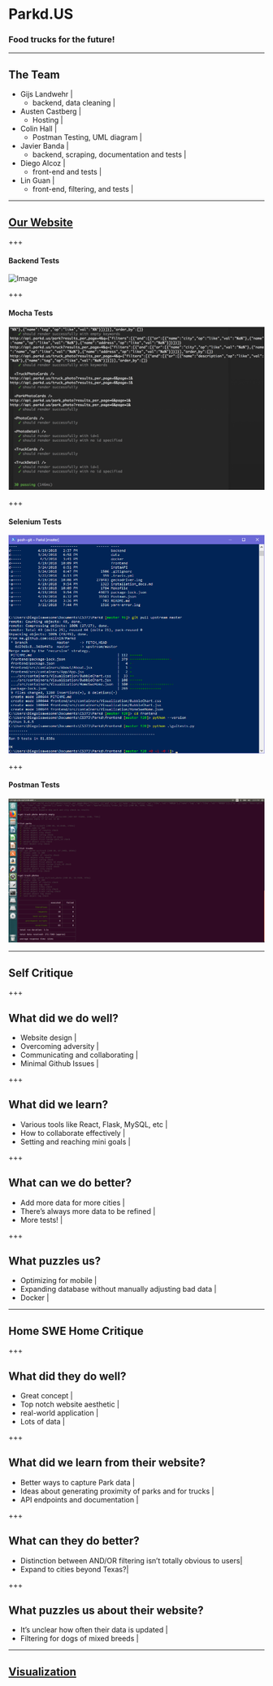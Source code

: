 # Parkd.US

### Food trucks for the future!

---

## The Team
- Gijs Landwehr |
  + backend, data cleaning |
- Austen Castberg |
  + Hosting |
- Colin Hall |
  + Postman Testing, UML diagram |
- Javier Banda |
  + backend, scraping, documentation and tests |
- Diego Alcoz |
  + front-end and tests |
- Lin Guan |
  + front-end, filtering, and tests |

---

## [Our Website](http://Parkd.US)

+++

#### Backend Tests
![Image](GitPitch_images/BackendTests.png)

+++

#### Mocha Tests
![Image](GitPitch_images/MochaTests.png)

+++

#### Selenium Tests
![Image](GitPitch_images/SeleniumTests.png)

+++

#### Postman Tests
![Image](GitPitch_images/PostmanTests.png)

---

## Self Critique

+++

## What did we do well?
- Website design |
- Overcoming adversity |
- Communicating and collaborating |
- Minimal Github Issues |

+++

## What did we learn?
- Various tools like React, Flask, MySQL, etc |
- How to collaborate effectively |
- Setting and reaching mini goals |

+++

## What can we do better?
- Add more data for more cities |
- There’s always more data to be refined |
- More tests! |

+++

## What puzzles us?
- Optimizing for mobile |
- Expanding database without manually adjusting bad data |
- Docker |

---

## Home SWE Home Critique

+++

##  What did they do well?
- Great concept |
- Top notch website aesthetic |
- real-world application |
- Lots of data |

+++

## What did we learn from their website?
- Better ways to capture Park data |
- Ideas about generating proximity of parks and for trucks |
- API endpoints and documentation |

+++

## What can they do better?
- Distinction between AND/OR filtering isn’t totally obvious to users|
- Expand to cities beyond Texas?|

+++

## What puzzles us about their website?
- It’s unclear how often their data is updated |
- Filtering for dogs of mixed breeds |


---

## [Visualization](https://pleaseworkD3)
